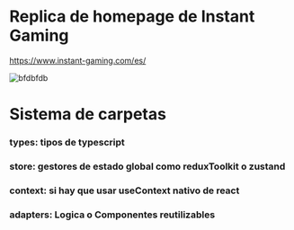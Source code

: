 # Replica de homepage de Instant Gaming 
https://www.instant-gaming.com/es/

![bfdbfdb](https://github.com/user-attachments/assets/7c2d0641-239c-45d1-a5a2-9638522408aa)

# Sistema de carpetas
### types: tipos de typescript

### store: gestores de estado global como reduxToolkit o zustand
### context: si hay que usar useContext nativo de react
### adapters: Logica o Componentes reutilizables 
